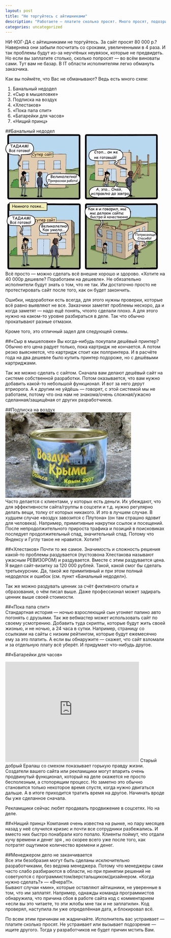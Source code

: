 ```yaml
---
layout: post
title: "Не торгуйтесь с айтишниками"
description: "Работаете — платите сколько просят. Много просят, подозрительны — не работайте. "
categories: uncategorized
---
```


НИ-КОГ-ДА с айтишниками не торгуйтесь. За сайт просят 80 000 р.? Наверняка они забыли посчитать со сроками, увеличенными в 4 раза. И так проблемы будут из-за неучтёных неувязок, которые не предвидеть. Но если вы заплатите столько, сколько попросят — во всём виноваты сами. Тут вам не базар. В IT области исполнителям легко обмануть заказчика.  

Как вы поймёте, что Вас не обманывают? Ведь есть много схем:

1. Банальный недодел
1. «Сыр в мышеловке»
1. Подписка на воздух
1. «Хлестаков»
1. «Пока папа спит»
1. «Батарейки для часов»
1. «Нищий принц»

##Банальный недодел
<img src="/img/domsite.jpg">  
Всё просто — можно сделать всё внешне хорошо и здорово. «Хотите на 40 000р дешевле? Поработаем на дешевле». Не обязательно исполнители будут знать о том, что не так. Им достаточно просто не протестировать сайт после того, как он будет закончить.

Ошибки, недоработки есть всегда, для этого нужны проверки, которые всё равно выявляют не все. Заказчики заметят проблемы нескоро, да и когда заметят — надо ещё понять, чтоэто сделали плохо. А для этого нужно на каком-то уровне разбираться в деле. Так что обычно прокатывают разные отмазки.

Кроме того, это отличный задел для следующей схемы.

##«Сыр в мышеловке»
Вы когда-нибудь покупали дешёвый принтер? Обычно его цена радует только, пока картридж не кончается. А потом резко выясняется, что картридж стоит как полпринтера. И в расчёте года на два дешевле было купить принтер подороже, но с дешёвыми картриджами.

Так же можно сделать с сайтом. Сначала вам делают дешёвый сайт на системе собственной разработки. Потом оказывается, что вам нужно добавить какой-то небольшой функционал. И вот за него дерут втриорога. А к другим не уйдёшь — говорят, с этой системой мы не работаем, потому что она нам не знакома/очень сложная/ужасно сделанная/защищёная от других разработчиков. 

##Подписка на воздух  
<img src="/img/krym-vozduh.jpg">  
Часто делается с клиентами, у которых есть деньги. Их убеждают, что для эффективности сайта/группы в соцсети и т.д. нужно регулярно делать вещи, толку от которых никакого. И это в лучшем случае. В худшем случае «воздух завозится с Плутона» (он там страшно ядовит для человека). Например, примитивные накрутки ссылок и посещений. После непродолжительного прироста трафика и позиций в поисковиках последует продолжительный спад, значительный спад. Потому что Яндексу и Гуглу такое не нравится. Хотите?

##«Хлестаков»
Почти то же самое. Значимость и сложность решения какой-то проблемы раздувается (пустозвона Хлестакова называют ужасным РЕВИЗОРОМ) и раздувается. Вместе с этим раздувается цена. Я видел сайт-визитку за 120 000 рублей. Такой, какой смог бы сделать третьекурсник. Да, такой же примитивный и при этом полный недоделок и ошибок (см. пункт «Банальный недодел»).

Так же можно раздувать ценник за счёт фиктивного опыта и образования, о чём писал выше. Даже профессионал может задирать ценник выше своей стоимости.

##«Пока папа спит»  
Стандартная история — ночью взрослеющий сын угоняет папино авто погонять с друзьями. Так же вебмастер может использовать сайт по своему усмотрению. Добавить туда скрипты, которые будут жить своей жизнью, и не ночью, а 24 часа в сутки. Например, страницу со ссылками на сайты с низким рейтингом, которые будут ежемесячно ему за это платить. А если вы обнаружите — скажет, что сайт взломали и за отдельную плату всё уберёт. И придумает что-нибудь другое.

##«Батарейки для часов»  
<iframe width="420" height="315" src="https://www.youtube.com/embed/jZ7RSV8XH3k" frameborder="0" allowfullscreen></iframe>
Старый добрый Ералаш со смехом показывает горькую правду жизни. Создатели вашего сайта или рекламщики могут впарить очень продвинутый функционал, который на деле окажется не просто бесполезным, а стопорящим процесс. Но заметно это обычно становится только некоторое время спустя, когда нужно двигаться дальше. А в итоге приходится тратить время на другое. Начинать вроде бы уже сделанное сначала.

Рекламщики сейчас любят продавать продвижение в соцсетях. Но на деле.

##«Нищий принц»
Компания очень известна на рынке, но пару месяцев назад у неё случился кризис и почти все сотрудники разбежались. И вместо них быстро понабрали кого попало. Клиенты поймут, что отдали кучу времени и денег зря , но скорее всего уже после того, как потратят ощутимое количество времени и денег.

##Менеджером дело не заканчивается  
Все эти безобразия могут быть сделаны исключительно разработчиками, без ведома менеджера. Потому что менеджеры сами часто слабо разбираются в области, но при принятии решений не советуются с программистом/верстальщиком/дизайнером. «Когда нужно сделать?» — «Вчера!!!».  
 Бывают случаи «мин», которые оставляют айтишники, не уверенные в том, что им заплатят. Например, однажды команда программистов обнаружила, что причина сбоя в работе сайта код с комментарием «если вы это читаете, то эти жлобы мне так и не заплатили». Код проверял, наступила ли уже определённая дата, и блокировал всё.

По всем этим причинам не жадничайте. Исполнитель вас устраивает — платите сколько просят. Не устраивает или вызывает подозрение — ищите другого. Тогда у разработчиков не будет причин мстить Вам.